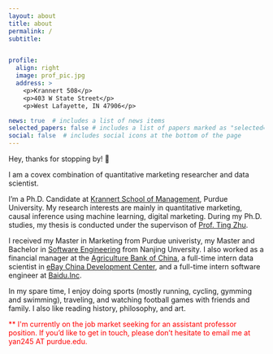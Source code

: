 ```yaml
---
layout: about
title: about
permalink: /
subtitle: 


profile:
  align: right
  image: prof_pic.jpg
  address: >
    <p>Krannert 508</p>
    <p>403 W State Street</p>
    <p>West Lafayette, IN 47906</p>

news: true  # includes a list of news items
selected_papers: false # includes a list of papers marked as "selected={true}"
social: false  # includes social icons at the bottom of the page
---
```

Hey, thanks for stopping by! 👋

I am a covex combination of quantitative marketing researcher and data scientist.

I’m a Ph.D. Candidate at [Krannert School of Management](https://krannert.purdue.edu/), Purdue University. My research interests are mainly in quantitative marketing, causal inference using machine learning, digital marketing. During my Ph.D. studies, my thesis is conducted under the supervison of [Prof. Ting Zhu](https://krannert.purdue.edu/directory/bio.php?username=zhu640).

I received my Master in Marketing from Purdue univeristy, my Master and Bachelor in [Software Engineering](https://www.nju.edu.cn/EN/7f/70/c7136a163696/page.htm) from Nanjing Unversity. I also worked as a financial manager at the [Agriculture Bank of China](https://www.abchina.com/en/), a full-time intern data scientist in [eBay China Development Center](https://www.ebayinc.com/company/), and a full-time intern software engineer at [Baidu.Inc](https://ir.baidu.com/).

In my spare time, I enjoy doing sports (mostly running, cycling, gymming and swimming), traveling, and watching football games with friends and family. I also like reading history, philosophy, and art. 

<span style="color:red"> ** I'm currently on the job market seeking for an assistant professor position. If you’d like to get in touch, please don’t hesitate to email me at yan245 AT purdue.edu. </span>